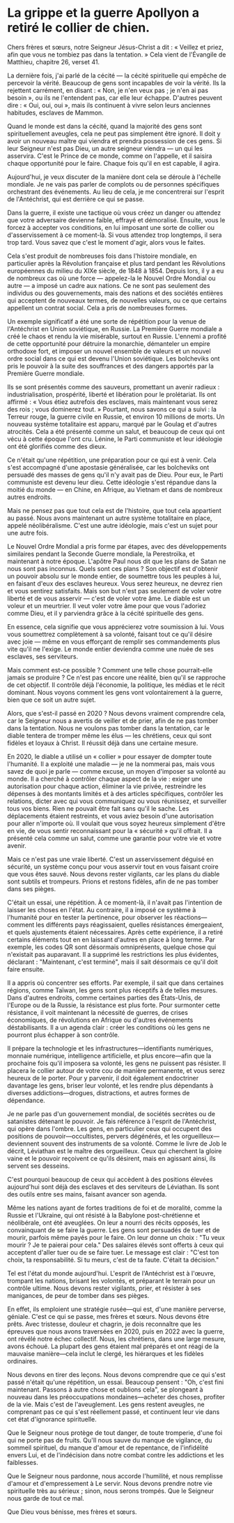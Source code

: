 # La grippe et la guerre Apollyon a retiré le collier de chien.

Chers frères et sœurs, notre Seigneur Jésus-Christ a dit : « Veillez et priez, afin que vous ne tombiez pas dans la tentation. » Cela vient de l'Évangile de Matthieu, chapitre 26, verset 41.  

La dernière fois, j'ai parlé de la cécité — la cécité spirituelle qui empêche de percevoir la vérité. Beaucoup de gens sont incapables de voir la vérité. Ils la rejettent carrément, en disant : « Non, je n'en veux pas ; je n'en ai pas besoin », ou ils ne l'entendent pas, car elle leur échappe. D'autres peuvent dire : « Oui, oui, oui », mais ils continuent à vivre selon leurs anciennes habitudes, esclaves de Mammon.  

Quand le monde est dans la cécité, quand la majorité des gens sont spirituellement aveugles, cela ne peut pas simplement être ignoré. Il doit y avoir un nouveau maître qui viendra et prendra possession de ces gens. Si leur Seigneur n'est pas Dieu, un autre seigneur viendra — un qui les asservira. C'est le Prince de ce monde, comme on l'appelle, et il saisira chaque opportunité pour le faire. Chaque fois qu'il en est capable, il agira.  

Aujourd'hui, je veux discuter de la manière dont cela se déroule à l'échelle mondiale. Je ne vais pas parler de complots ou de personnes spécifiques orchestrant des événements. Au lieu de cela, je me concentrerai sur l'esprit de l'Antéchrist, qui est derrière ce qui se passe.  

Dans la guerre, il existe une tactique où vous créez un danger ou attendez que votre adversaire devienne faible, effrayé et démoralisé. Ensuite, vous le forcez à accepter vos conditions, en lui imposant une sorte de collier ou d'asservissement à ce moment-là. Si vous attendez trop longtemps, il sera trop tard. Vous savez que c'est le moment d'agir, alors vous le faites.  

Cela s'est produit de nombreuses fois dans l'histoire mondiale, en particulier après la Révolution française et plus tard pendant les Révolutions européennes du milieu du XIXe siècle, de 1848 à 1854. Depuis lors, il y a eu de nombreux cas où une force — appelez-la le Nouvel Ordre Mondial ou autre — a imposé un cadre aux nations. Ce ne sont pas seulement des individus ou des gouvernements, mais des nations et des sociétés entières qui acceptent de nouveaux termes, de nouvelles valeurs, ou ce que certains appellent un contrat social. Cela a pris de nombreuses formes.  

Un exemple significatif a été une sorte de répétition pour la venue de l'Antéchrist en Union soviétique, en Russie. La Première Guerre mondiale a créé le chaos et rendu la vie misérable, surtout en Russie. L'ennemi a profité de cette opportunité pour détruire la monarchie, démanteler un empire orthodoxe fort, et imposer un nouvel ensemble de valeurs et un nouvel ordre social dans ce qui est devenu l'Union soviétique. Les bolcheviks ont pris le pouvoir à la suite des souffrances et des dangers apportés par la Première Guerre mondiale.  

Ils se sont présentés comme des sauveurs, promettant un avenir radieux : industrialisation, prospérité, liberté et libération pour le prolétariat. Ils ont affirmé : « Vous étiez autrefois des esclaves, mais maintenant vous serez des rois ; vous dominerez tout. » Pourtant, nous savons ce qui a suivi : la Terreur rouge, la guerre civile en Russie, et environ 10 millions de morts. Un nouveau système totalitaire est apparu, marqué par le Goulag et d'autres atrocités. Cela a été présenté comme un salut, et beaucoup de ceux qui ont vécu à cette époque l'ont cru. Lénine, le Parti communiste et leur idéologie ont été glorifiés comme des dieux.  

Ce n'était qu'une répétition, une préparation pour ce qui est à venir. Cela s'est accompagné d'une apostasie généralisée, car les bolcheviks ont persuadé des masses de gens qu'il n'y avait pas de Dieu. Pour eux, le Parti communiste est devenu leur dieu. Cette idéologie s'est répandue dans la moitié du monde — en Chine, en Afrique, au Vietnam et dans de nombreux autres endroits.  

Mais ne pensez pas que tout cela est de l'histoire, que tout cela appartient au passé. Nous avons maintenant un autre système totalitaire en place, appelé néolibéralisme. C'est une autre idéologie, mais c'est un sujet pour une autre fois.  

Le Nouvel Ordre Mondial a pris forme par étapes, avec des développements similaires pendant la Seconde Guerre mondiale, la Perestroïka, et maintenant à notre époque. L'apôtre Paul nous dit que les plans de Satan ne nous sont pas inconnus. Quels sont ces plans ? Son objectif est d'obtenir un pouvoir absolu sur le monde entier, de soumettre tous les peuples à lui, en faisant d'eux des esclaves heureux. Vous serez heureux, ne devrez rien et vous sentirez satisfaits. Mais son but n'est pas seulement de voler votre liberté et de vous asservir — c'est de voler votre âme. Le diable est un voleur et un meurtrier. Il veut voler votre âme pour que vous l'adoriez comme Dieu, et il y parviendra grâce à la cécité spirituelle des gens.  

En essence, cela signifie que vous apprécierez votre soumission à lui. Vous vous soumettrez complètement à sa volonté, faisant tout ce qu'il désire avec joie — même en vous efforçant de remplir ses commandements plus vite qu'il ne l'exige. Le monde entier deviendra comme une nuée de ses esclaves, ses serviteurs.  

Mais comment est-ce possible ? Comment une telle chose pourrait-elle jamais se produire ? Ce n'est pas encore une réalité, bien qu'il se rapproche de cet objectif. Il contrôle déjà l'économie, la politique, les médias et le récit dominant. Nous voyons comment les gens vont volontairement à la guerre, bien que ce soit un autre sujet.  

Alors, que s'est-il passé en 2020 ? Nous devons vraiment comprendre cela, car le Seigneur nous a avertis de veiller et de prier, afin de ne pas tomber dans la tentation. Nous ne voulons pas tomber dans la tentation, car le diable tentera de tromper même les élus — les chrétiens, ceux qui sont fidèles et loyaux à Christ. Il réussit déjà dans une certaine mesure.  

En 2020, le diable a utilisé un « collier » pour essayer de dompter toute l'humanité. Il a exploité une maladie — je ne la nommerai pas, mais vous savez de quoi je parle — comme excuse, un moyen d'imposer sa volonté au monde. Il a cherché à contrôler chaque aspect de la vie : exiger une autorisation pour chaque action, éliminer la vie privée, restreindre les dépenses à des montants limités et à des articles spécifiques, contrôler les relations, dicter avec qui vous communiquez ou vous réunissez, et surveiller tous vos biens. Rien ne pouvait être fait sans qu'il le sache. Les déplacements étaient restreints, et vous aviez besoin d'une autorisation pour aller n'importe où. Il voulait que vous soyez heureux simplement d'être en vie, de vous sentir reconnaissant pour la « sécurité » qu'il offrait. Il a présenté cela comme un salut, comme une garantie pour votre vie et votre avenir.  

Mais ce n'est pas une vraie liberté. C'est un asservissement déguisé en sécurité, un système conçu pour vous asservir tout en vous faisant croire que vous êtes sauvé. Nous devons rester vigilants, car les plans du diable sont subtils et trompeurs. Prions et restons fidèles, afin de ne pas tomber dans ses pièges.

C'était un essai, une répétition. À ce moment-là, il n'avait pas l'intention de laisser les choses en l'état. Au contraire, il a imposé ce système à l'humanité pour en tester la pertinence, pour observer les réactions—comment les différents pays réagissaient, quelles résistances émergeaient, et quels ajustements étaient nécessaires. Après cette expérience, il a retiré certains éléments tout en en laissant d'autres en place à long terme. Par exemple, les codes QR sont désormais omniprésents, quelque chose qui n'existait pas auparavant. Il a supprimé les restrictions les plus évidentes, déclarant : "Maintenant, c'est terminé", mais il sait désormais ce qu'il doit faire ensuite.  

Il a appris où concentrer ses efforts. Par exemple, il sait que dans certaines régions, comme Taïwan, les gens sont plus réceptifs à de telles mesures. Dans d'autres endroits, comme certaines parties des États-Unis, de l'Europe ou de la Russie, la résistance est plus forte. Pour surmonter cette résistance, il voit maintenant la nécessité de guerres, de crises économiques, de révolutions en Afrique ou d'autres événements déstabilisants. Il a un agenda clair : créer les conditions où les gens ne pourront plus échapper à son contrôle.  

Il prépare la technologie et les infrastructures—identifiants numériques, monnaie numérique, intelligence artificielle, et plus encore—afin que la prochaine fois qu'il imposera sa volonté, les gens ne puissent pas résister. Il placera le collier autour de votre cou de manière permanente, et vous serez heureux de le porter. Pour y parvenir, il doit également endoctriner davantage les gens, briser leur volonté, et les rendre plus dépendants à diverses addictions—drogues, distractions, et autres formes de dépendance.  

Je ne parle pas d'un gouvernement mondial, de sociétés secrètes ou de satanistes détenant le pouvoir. Je fais référence à l'esprit de l'Antéchrist, qui opère dans l'ombre. Les gens, en particulier ceux qui occupent des positions de pouvoir—occultistes, pervers dégénérés, et les orgueilleux—deviennent souvent des instruments de sa volonté. Comme le livre de Job le décrit, Léviathan est le maître des orgueilleux. Ceux qui cherchent la gloire vaine et le pouvoir reçoivent ce qu'ils désirent, mais en agissant ainsi, ils servent ses desseins.  

C'est pourquoi beaucoup de ceux qui accèdent à des positions élevées aujourd'hui sont déjà des esclaves et des serviteurs de Léviathan. Ils sont des outils entre ses mains, faisant avancer son agenda.  

Même les nations ayant de fortes traditions de foi et de moralité, comme la Russie et l'Ukraine, qui ont résisté à la Babylone post-chrétienne et néolibérale, ont été aveuglées. On leur a nourri des récits opposés, les convainquant de se faire la guerre. Les gens sont persuadés de tuer et de mourir, parfois même payés pour le faire. On leur donne un choix : "Tu veux mourir ? Je te paierai pour cela." Des salaires élevés sont offerts à ceux qui acceptent d'aller tuer ou de se faire tuer. Le message est clair : "C'est ton choix, ta responsabilité. Si tu meurs, c'est de ta faute. C'était ta décision."  

Tel est l'état du monde aujourd'hui. L'esprit de l'Antéchrist est à l'œuvre, trompant les nations, brisant les volontés, et préparant le terrain pour un contrôle ultime. Nous devons rester vigilants, prier, et résister à ses manigances, de peur de tomber dans ses pièges.  

En effet, ils emploient une stratégie rusée—qui est, d'une manière perverse, géniale. C'est ce qui se passe, mes frères et sœurs. Nous devons être prêts. Avec tristesse, douleur et chagrin, je dois reconnaître que les épreuves que nous avons traversées en 2020, puis en 2022 avec la guerre, ont révélé notre échec collectif. Nous, les chrétiens, dans une large mesure, avons échoué. La plupart des gens étaient mal préparés et ont réagi de la mauvaise manière—cela inclut le clergé, les hiérarques et les fidèles ordinaires.  

Nous devons en tirer des leçons. Nous devons comprendre que ce qui s'est passé n'était qu'une répétition, un essai. Beaucoup pensent : "Oh, c'est fini maintenant. Passons à autre chose et oublions cela", se plongeant à nouveau dans les préoccupations mondaines—acheter des choses, profiter de la vie. Mais c'est de l'aveuglement. Les gens restent aveugles, ne comprenant pas ce qui s'est réellement passé, et continuent leur vie dans cet état d'ignorance spirituelle.  

Que le Seigneur nous protège de tout danger, de toute tromperie, d'une foi qui ne porte pas de fruits. Qu'Il nous sauve du manque de vigilance, du sommeil spirituel, du manque d'amour et de repentance, de l'infidélité envers Lui, et de l'indécision dans notre combat contre les addictions et les faiblesses.  

Que le Seigneur nous pardonne, nous accorde l'humilité, et nous remplisse d'amour et d'empressement à Le servir. Nous devons prendre notre vie spirituelle très au sérieux ; sinon, nous serons trompés. Que le Seigneur nous garde de tout ce mal.  

Que Dieu vous bénisse, mes frères et sœurs.

